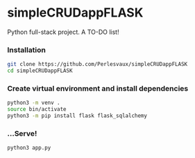 # simpleCRUDappFLASK
Python full-stack project. A TO-DO list!

### Installation
```bash
git clone https://github.com/Perlesvaux/simpleCRUDappFLASK
cd simpleCRUDappFLASK
```
### Create virtual environment and install dependencies
```bash
python3 -m venv .
source bin/activate
python3 -m pip install flask flask_sqlalchemy
```
### ...Serve!
```bash
python3 app.py
```
